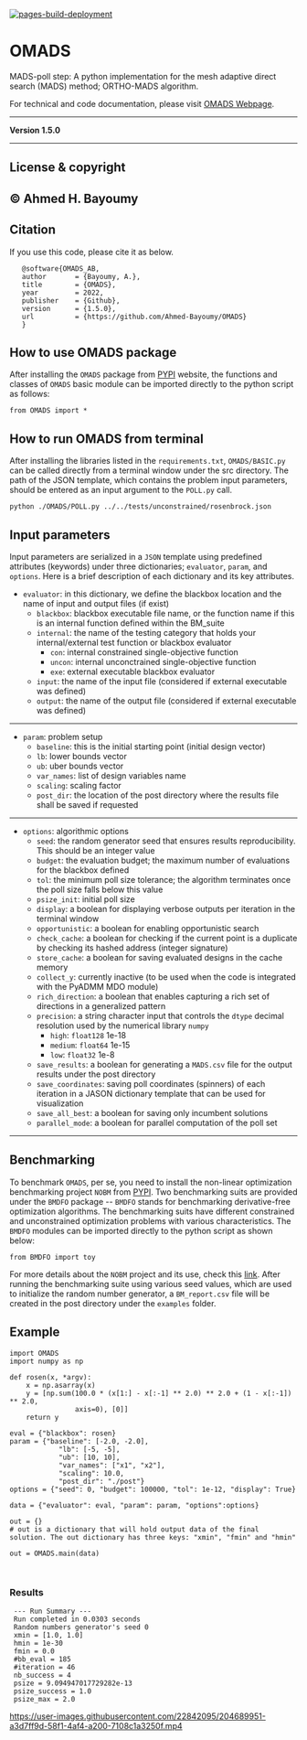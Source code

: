 [![pages-build-deployment](https://github.com/Ahmed-Bayoumy/OMADS/actions/workflows/pages/pages-build-deployment/badge.svg?branch=DEV)](https://github.com/Ahmed-Bayoumy/OMADS/actions/workflows/pages/pages-build-deployment)
# OMADS
MADS-poll step: A python implementation for the mesh adaptive direct search (MADS) method; ORTHO-MADS algorithm.

For technical and code documentation, please visit [OMADS Webpage](https://ahmed-bayoumy.github.io/OMADS/).

---

**Version 1.5.0**

---

## License & copyright

© Ahmed H. Bayoumy 
---

## Citation

If you use this code, please cite it as below.

```pycon
   @software{OMADS_AB,
   author       = {Bayoumy, A.},
   title        = {OMADS},
   year         = 2022,
   publisher    = {Github},
   version      = {1.5.0},
   url          = {https://github.com/Ahmed-Bayoumy/OMADS}
   }
```

## How to use OMADS package

After installing the `OMADS` package from [PYPI](https://pypi.org/) website, the functions and classes of `OMADS` basic 
module can be imported directly to the python script as follows:

```pycon
from OMADS import *
```

## How to run OMADS from terminal
After installing the libraries listed in the `requirements.txt`, `OMADS/BASIC.py` can be called directly from a 
terminal window under the src directory. The path of the JSON template, which contains the problem input parameters, 
should be entered as an input argument to the `POLL.py` call. 

```commandline
python ./OMADS/POLL.py ../../tests/unconstrained/rosenbrock.json
```

## Input parameters
Input parameters are serialized in a `JSON` template using predefined attributes (keywords) under three dictionaries; 
`evaluator`, `param`, and `options`. Here is a brief description of each dictionary and its key attributes.

* `evaluator`: in this dictionary, we define the blackbox location and the name of input and output files (if exist)
  * `blackbox`: blackbox executable file name, or the function name if this is an internal function defined within the BM_suite
  * `internal`: the name of the testing category that holds your internal/external test function or blackbox evaluator
    * `con`: internal constrained single-objective function
    * `uncon`: internal unconctrained single-objective function
    * `exe`: external executable blackbox evaluator
  * `input`: the name of the input file (considered if external executable was defined)
  * `output`: the name of the output file (considered if external executable was defined)
---
* `param`: problem setup
  * `baseline`: this is the initial starting point (initial design vector)
  * `lb`: lower bounds vector
  * `ub`: uber bounds vector
  * `var_names`: list of design variables name
  * `scaling`: scaling factor
  * `post_dir`: the location of the post directory where the results file shall be saved if requested
---
* `options`: algorithmic options
  * `seed`: the random generator seed that ensures results reproducibility. This should be an integer value
  * `budget`: the evaluation budget; the maximum number of evaluations for the blackbox defined
  * `tol`: the minimum poll size tolerance; the algorithm terminates once the poll size falls below this value
  * `psize_init`: initial poll size
  * `display`: a boolean for displaying verbose outputs per iteration in the terminal window
  * `opportunistic`: a boolean for enabling opportunistic search
  * `check_cache`: a boolean for checking if the current point is a duplicate by checking its hashed address (integer signature)
  * `store_cache`: a boolean for saving evaluated designs in the cache memory
  * `collect_y`: currently inactive (to be used when the code is integrated with the PyADMM MDO module)
  * `rich_direction`: a boolean that enables capturing a rich set of directions in a generalized pattern
  * `precision`: a string character input that controls the `dtype` decimal resolution used by the numerical library `numpy`
    * `high`: `float128` 1e-18
    * `medium`: `float64` 1e-15
    * `low`: `float32` 1e-8
  * `save_results`: a boolean for generating a `MADS.csv` file for the output results under the post directory
  * `save_coordinates`: saving poll coordinates (spinners) of each iteration in a JASON dictionary template that can be used for visualization
  * `save_all_best`: a boolean for saving only incumbent solutions
  * `parallel_mode`: a boolean for parallel computation of the poll set
---
  
## Benchmarking

To benchmark `OMADS`, per se, you need to install the non-linear optimization benchmarking project `NOBM` from 
[PYPI](https://pypi.org/).  Two benchmarking suits are provided under the `BMDFO` package -- `BMDFO` stands for 
benchmarking derivative-free optimization algorithms.  The benchmarking suits have different constrained and 
unconstrained optimization problems with various characteristics.  The `BMDFO` modules can be imported directly 
to the python script as shown below: 
```pycon
from BMDFO import toy
```
For more details about the `NOBM` project and its use, check this [link](https://github.com/Ahmed-Bayoumy/NOBM). 
After running the benchmarking suite using various seed values, which are used to initialize the random number generator, 
a `BM_report.csv` file will be created in the post directory under the `examples` folder.

## Example

```pycon
import OMADS
import numpy as np

def rosen(x, *argv):
    x = np.asarray(x)
    y = [np.sum(100.0 * (x[1:] - x[:-1] ** 2.0) ** 2.0 + (1 - x[:-1]) ** 2.0,
                axis=0), [0]]
    return y

eval = {"blackbox": rosen}
param = {"baseline": [-2.0, -2.0],
            "lb": [-5, -5],
            "ub": [10, 10],
            "var_names": ["x1", "x2"],
            "scaling": 10.0,
            "post_dir": "./post"}
options = {"seed": 0, "budget": 100000, "tol": 1e-12, "display": True}

data = {"evaluator": eval, "param": param, "options":options}

out = {}
# out is a dictionary that will hold output data of the final solution. The out dictionary has three keys: "xmin", "fmin" and "hmin"

out = OMADS.main(data)



```

### Results
```text
 --- Run Summary ---
 Run completed in 0.0303 seconds
 Random numbers generator's seed 0
 xmin = [1.0, 1.0]
 hmin = 1e-30
 fmin = 0.0
 #bb_eval = 185
 #iteration = 46
 nb_success = 4
 psize = 9.094947017729282e-13
 psize_success = 1.0
 psize_max = 2.0
```


https://user-images.githubusercontent.com/22842095/204689951-a3d7ff9d-58f1-4af4-a200-7108c1a3250f.mp4


